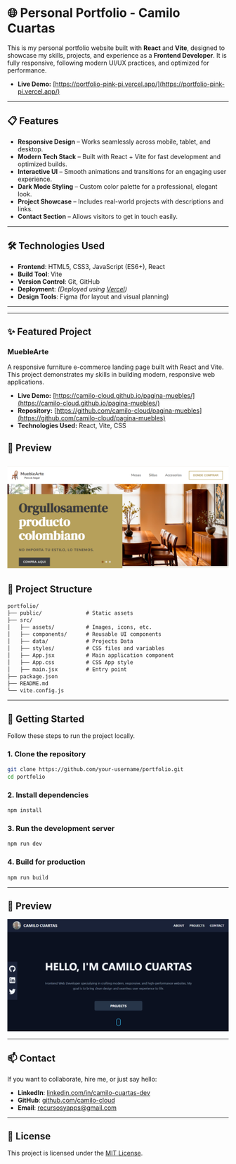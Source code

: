 # 🌐 Personal Portfolio - Camilo Cuartas

This is my personal portfolio website built with **React** and **Vite**, designed to showcase my skills, projects, and experience as a **Frontend Developer**. It is fully responsive, following modern UI/UX practices, and optimized for performance.


-   **Live Demo:** [https://portfolio-pink-pi.vercel.app/](https://portfolio-pink-pi.vercel.app/)

---

## 📋 Features

- **Responsive Design** – Works seamlessly across mobile, tablet, and desktop.
- **Modern Tech Stack** – Built with React + Vite for fast development and optimized builds.
- **Interactive UI** – Smooth animations and transitions for an engaging user experience.
- **Dark Mode Styling** – Custom color palette for a professional, elegant look.
- **Project Showcase** – Includes real-world projects with descriptions and links.
- **Contact Section** – Allows visitors to get in touch easily.

---

## 🛠️ Technologies Used

- **Frontend**: HTML5, CSS3, JavaScript (ES6+), React
- **Build Tool**: Vite
- **Version Control**: Git, GitHub
- **Deployment**: *(Deployed using [Vercel](https://vercel.com))*
- **Design Tools**: Figma (for layout and visual planning)

---

---

## ✨ Featured Project

### MuebleArte

A responsive furniture e-commerce landing page built with React and Vite. This project demonstrates my skills in building modern, responsive web applications.

-   **Live Demo:** [https://camilo-cloud.github.io/pagina-muebles/](https://camilo-cloud.github.io/pagina-muebles/)
-   **Repository:** [https://github.com/camilo-cloud/pagina-muebles](https://github.com/camilo-cloud/pagina-muebles)
-   **Technologies Used:** React, Vite, CSS

## 📸 Preview

![Project Cover](./src/assets/images/portada.png)
---


## 📂 Project Structure

```
portfolio/
├── public/              # Static assets
├── src/
│   ├── assets/          # Images, icons, etc.
│   ├── components/      # Reusable UI components
│   ├── data/            # Projects Data
│   ├── styles/          # CSS files and variables
│   ├── App.jsx          # Main application component
│   ├── App.css          # CSS App style
│   ├── main.jsx         # Entry point
├── package.json
├── README.md
└── vite.config.js
```

---

## 🚀 Getting Started

Follow these steps to run the project locally.

### 1. Clone the repository
```bash
git clone https://github.com/your-username/portfolio.git
cd portfolio
```

### 2. Install dependencies
```bash
npm install
```

### 3. Run the development server
```bash
npm run dev
```

### 4. Build for production
```bash
npm run build
```

---

## 📸 Preview

![Portfolio Screenshot](./src/assets/images/portfolio.png)


---

## 📫 Contact

If you want to collaborate, hire me, or just say hello:

- **LinkedIn**: [linkedin.com/in/camilo-cuartas-dev](https://www.linkedin.com/in/camilo-cuartas-dev/)
- **GitHub**: [github.com/camilo-cloud](https://github.com/camilo-cloud)
- **Email**: [recursosyapps@gmail.com](mailto:recursosyapps@gmail.com)

---

## 📝 License

This project is licensed under the [MIT License](LICENSE).
